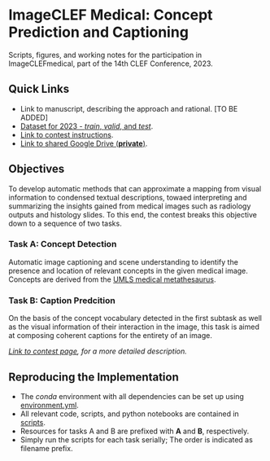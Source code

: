 # ImageCLEF Medical: Concept Prediction and Captioning

Scripts, figures, and working notes for the participation in ImageCLEFmedical, part of the 14th CLEF Conference, 2023.

## Quick Links

- Link to manuscript, describing the approach and rational. [TO BE ADDED]
- [Dataset for 2023 - *train*, *valid*, and *test*](https://drive.google.com/drive/folders/14GmtlRUQ1LDnO9PkpSjIA6eJW8lLVuT7?usp=share_link).
- [Link to contest instructions](https://www.imageclef.org/2023/medical/caption).
- [Link to shared Google Drive (**private**)](https://drive.google.com/drive/folders/1fd0SRO2IColNpPwsecNiNSeI7E3spad6?usp=sharing). 

## Objectives

To develop automatic methods that can approximate a mapping from visual information to condensed textual descriptions, towaed interpreting and summarizing the insights gained from medical images such as radiology outputs and histology slides. To this end, the contest breaks this objective down to a sequence of two tasks.

### Task A: Concept Detection

Automatic image captioning and scene understanding to identify the presence and location of relevant concepts in the given medical image.
Concepts are derived from the [UMLS medical metathesaurus](https://www.nlm.nih.gov/research/umls/index.html).

### Task B: Caption Predcition

On the basis of the concept vocabulary detected in the first subtask as well as the visual information of their interaction in the image, this task is aimed at composing coherent captions for the entirety of an image. 

*[Link to contest page](https://www.imageclef.org/2023/medical/caption), for a more detailed description.*

## Reproducing the Implementation

- The *conda* environment with all dependencies can be set up using [environment.yml](./environment.yml).
- All relevant code, scripts, and python notebooks are contained in [scripts](./scripts).
- Resources for tasks A and B are prefixed with **A** and **B**, respectively.
- Simply run the scripts for each task serially; The order is indicated as filename prefix.
